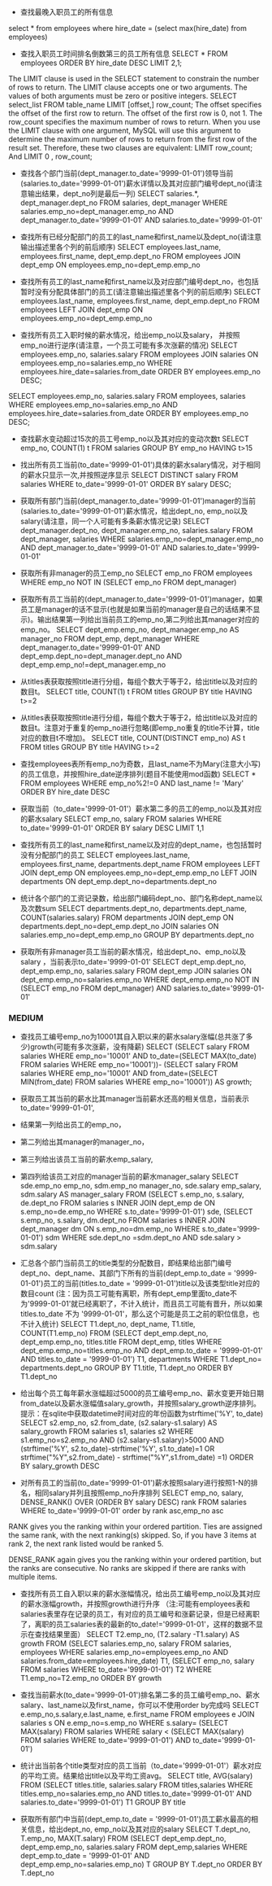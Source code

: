 * 查找最晚入职员工的所有信息

select * from employees
where hire_date =
(select max(hire_date) from employees)

* 查找入职员工时间排名倒数第三的员工所有信息
SELECT * FROM employees
ORDER BY hire_date DESC
LIMIT 2,1;

The LIMIT clause is used in the SELECT statement to constrain the number of rows to return. The LIMIT clause accepts one or two arguments. The values of both arguments must be zero or positive integers.
SELECT select_list FROM table_name LIMIT [offset,] row_count;
The offset specifies the offset of the first row to return. The offset of the first row is 0, not 1.
The row_count specifies the maximum number of rows to return.
When you use the LIMIT clause with one argument, MySQL will use this argument to determine the maximum number of rows to return from the first row of the result set.
Therefore, these two clauses are equivalent:
LIMIT row_count;
And
LIMIT 0 , row_count;

* 查找各个部门当前(dept_manager.to_date='9999-01-01')领导当前(salaries.to_date='9999-01-01')薪水详情以及其对应部门编号dept_no(请注意输出结果，dept_no列是最后一列)
SELECT salaries.*, dept_manager.dept_no
FROM salaries, dept_manager
WHERE salaries.emp_no=dept_manager.emp_no
AND dept_manager.to_date='9999-01-01'
AND salaries.to_date='9999-01-01'

* 查找所有已经分配部门的员工的last_name和first_name以及dept_no(请注意输出描述里各个列的前后顺序)
SELECT employees.last_name, employees.first_name, dept_emp.dept_no
FROM employees
JOIN dept_emp
ON employees.emp_no=dept_emp.emp_no

* 查找所有员工的last_name和first_name以及对应部门编号dept_no，也包括暂时没有分配具体部门的员工(请注意输出描述里各个列的前后顺序)
SELECT employees.last_name, employees.first_name, dept_emp.dept_no
FROM employees
LEFT JOIN dept_emp
ON employees.emp_no=dept_emp.emp_no

* 查找所有员工入职时候的薪水情况，给出emp_no以及salary， 并按照emp_no进行逆序(请注意，一个员工可能有多次涨薪的情况)
SELECT employees.emp_no, salaries.salary
FROM employees
JOIN salaries
ON employees.emp_no=salaries.emp_no
WHERE employees.hire_date=salaries.from_date
ORDER BY employees.emp_no DESC;

SELECT employees.emp_no, salaries.salary
FROM employees, salaries
WHERE employees.emp_no=salaries.emp_no
AND employees.hire_date=salaries.from_date
ORDER BY employees.emp_no DESC;

* 查找薪水变动超过15次的员工号emp_no以及其对应的变动次数t
SELECT emp_no, COUNT(1) t
FROM salaries
GROUP BY emp_no
HAVING t>15

* 找出所有员工当前(to_date='9999-01-01')具体的薪水salary情况，对于相同的薪水只显示一次,并按照逆序显示
SELECT DISTINCT salary
FROM salaries
WHERE to_date='9999-01-01'
ORDER BY salary DESC;

* 获取所有部门当前(dept_manager.to_date='9999-01-01')manager的当前(salaries.to_date='9999-01-01')薪水情况，给出dept_no, emp_no以及salary(请注意，同一个人可能有多条薪水情况记录)
SELECT dept_manager.dept_no, dept_manager.emp_no, salaries.salary
FROM dept_manager, salaries
WHERE salaries.emp_no=dept_manager.emp_no
AND dept_manager.to_date='9999-01-01'
AND salaries.to_date='9999-01-01'

* 获取所有非manager的员工emp_no
SELECT emp_no
FROM employees
WHERE emp_no NOT IN (SELECT emp_no FROM dept_manager)

* 获取所有员工当前的(dept_manager.to_date='9999-01-01')manager，如果员工是manager的话不显示(也就是如果当前的manager是自己的话结果不显示)。输出结果第一列给出当前员工的emp_no,第二列给出其manager对应的emp_no。
SELECT dept_emp.emp_no, dept_manager.emp_no AS manager_no
FROM dept_emp, dept_manager
WHERE dept_manager.to_date='9999-01-01'
AND dept_emp.dept_no=dept_manager.dept_no
AND dept_emp.emp_no!=dept_manager.emp_no


* 从titles表获取按照title进行分组，每组个数大于等于2，给出title以及对应的数目t。
SELECT title, COUNT(1) t
FROM titles
GROUP BY title
HAVING t>=2

* 从titles表获取按照title进行分组，每组个数大于等于2，给出title以及对应的数目t。注意对于重复的emp_no进行忽略(即emp_no重复的title不计算，title对应的数目t不增加)。
SELECT title, COUNT(DISTINCT emp_no) AS t
FROM titles
GROUP BY title
HAVING t>=2

* 查找employees表所有emp_no为奇数，且last_name不为Mary(注意大小写)的员工信息，并按照hire_date逆序排列(题目不能使用mod函数)
SELECT *
FROM employees
WHERE emp_no%2!=0
AND last_name != 'Mary'
ORDER BY hire_date DESC

* 获取当前（to_date='9999-01-01'）薪水第二多的员工的emp_no以及其对应的薪水salary
SELECT emp_no, salary
FROM salaries
WHERE to_date='9999-01-01'
ORDER BY salary DESC
LIMIT 1,1

* 查找所有员工的last_name和first_name以及对应的dept_name，也包括暂时没有分配部门的员工
SELECT employees.last_name, employees.first_name, departments.dept_name
FROM employees
LEFT JOIN dept_emp
ON employees.emp_no=dept_emp.emp_no
LEFT JOIN departments
ON dept_emp.dept_no=departments.dept_no

* 统计各个部门的工资记录数，给出部门编码dept_no、部门名称dept_name以及次数sum
SELECT departments.dept_no, departments.dept_name, COUNT(salaries.salary)
FROM departments
JOIN dept_emp
ON departments.dept_no=dept_emp.dept_no
JOIN salaries
ON salaries.emp_no=dept_emp.emp_no
GROUP BY departments.dept_no

* 获取所有非manager员工当前的薪水情况，给出dept_no、emp_no以及salary ，当前表示to_date='9999-01-01'
SELECT dept_emp.dept_no, dept_emp.emp_no, salaries.salary
FROM dept_emp
JOIN salaries
ON dept_emp.emp_no=salaries.emp_no
WHERE dept_emp.emp_no NOT IN 
(SELECT emp_no FROM dept_manager)
AND salaries.to_date='9999-01-01'

### MEDIUM
* 查找员工编号emp_no为10001其自入职以来的薪水salary涨幅(总共涨了多少)growth(可能有多次涨薪，没有降薪)
SELECT 
(SELECT salary 
FROM salaries 
WHERE emp_no='10001' 
AND to_date=(SELECT MAX(to_date) FROM salaries WHERE emp_no='10001'))-
(SELECT salary 
FROM salaries 
WHERE emp_no='10001' 
AND from_date=(SELECT MIN(from_date) FROM salaries WHERE emp_no='10001')) AS growth;

* 获取员工其当前的薪水比其manager当前薪水还高的相关信息，当前表示to_date='9999-01-01',
* 结果第一列给出员工的emp_no，
* 第二列给出其manager的manager_no，
* 第三列给出该员工当前的薪水emp_salary,
* 第四列给该员工对应的manager当前的薪水manager_salary
SELECT sde.emp_no emp_no, sdm.emp_no manager_no, sde.salary emp_salary, sdm.salary AS manager_salary
FROM 
(SELECT s.emp_no, s.salary, de.dept_no 
FROM salaries s
INNER JOIN dept_emp de
ON s.emp_no=de.emp_no
WHERE s.to_date='9999-01-01') sde, 
(SELECT s.emp_no, s.salary, dm.dept_no 
FROM salaries s
INNER JOIN dept_manager dm
ON s.emp_no=dm.emp_no
WHERE s.to_date='9999-01-01') sdm
WHERE sde.dept_no =sdm.dept_no
AND sde.salary > sdm.salary

* 汇总各个部门当前员工的title类型的分配数目，即结果给出部门编号dept_no、dept_name、其部门下所有的当前(dept_emp.to_date = '9999-01-01')员工的当前(titles.to_date = '9999-01-01')title以及该类型title对应的数目count
(注：因为员工可能有离职，所有dept_emp里面to_date不为'9999-01-01'就已经离职了，不计入统计，而且员工可能有晋升，所以如果titles.to_date 不为 '9999-01-01'，那么这个可能是员工之前的职位信息，也不计入统计)
SELECT T1.dept_no, dept_name, T1.title, COUNT(T1.emp_no)
FROM 
(SELECT dept_emp.dept_no, dept_emp.emp_no, titles.title
FROM dept_emp, titles
WHERE dept_emp.emp_no=titles.emp_no
AND dept_emp.to_date = '9999-01-01'
AND titles.to_date = '9999-01-01') T1, departments
WHERE T1.dept_no= departments.dept_no
GROUP BY T1.title, T1.dept_no
ORDER BY T1.dept_no

* 给出每个员工每年薪水涨幅超过5000的员工编号emp_no、薪水变更开始日期from_date以及薪水涨幅值salary_growth，并按照salary_growth逆序排列。
提示：在sqlite中获取datetime时间对应的年份函数为strftime('%Y', to_date)
SELECT s2.emp_no, s2.from_date, (s2.salary-s1.salary) AS salary_growth
FROM salaries s1, salaries s2
WHERE s1.emp_no=s2.emp_no
AND (s2.salary-s1.salary)>5000
AND (strftime('%Y', s2.to_date)-strftime('%Y', s1.to_date)=1
OR strftime("%Y",s2.from_date) - strftime("%Y",s1.from_date) =1)
ORDER BY salary_growth DESC

* 对所有员工的当前(to_date='9999-01-01')薪水按照salary进行按照1-N的排名，相同salary并列且按照emp_no升序排列
SELECT emp_no, salary, 
DENSE_RANK() OVER (ORDER BY salary DESC) rank 
FROM salaries 
WHERE to_date='9999-01-01'
order by rank asc,emp_no asc

RANK gives you the ranking within your ordered partition. Ties are assigned the same rank, with the next ranking(s) skipped. So, if you have 3 items at rank 2, the next rank listed would be ranked 5.

DENSE_RANK again gives you the ranking within your ordered partition, but the ranks are consecutive. No ranks are skipped if there are ranks with multiple items.

* 查找所有员工自入职以来的薪水涨幅情况，给出员工编号emp_no以及其对应的薪水涨幅growth，并按照growth进行升序
（注:可能有employees表和salaries表里存在记录的员工，有对应的员工编号和涨薪记录，但是已经离职了，离职的员工salaries表的最新的to_date!='9999-01-01'，这样的数据不显示在查找结果里面）
SELECT T2.emp_no, (T2.salary -T1.salary) AS growth 
FROM 
(SELECT salaries.emp_no, salary 
FROM salaries, employees 
WHERE salaries.emp_no=employees.emp_no 
AND salaries.from_date=employees.hire_date) T1, 
(SELECT emp_no, salary 
FROM salaries 
WHERE to_date='9999-01-01') T2 
WHERE T1.emp_no=T2.emp_no 
ORDER BY growth 

* 查找当前薪水(to_date='9999-01-01')排名第二多的员工编号emp_no、薪水salary、last_name以及first_name，你可以不使用order by完成吗
SELECT e.emp_no,s.salary,e.last_name, e.first_name 
FROM employees e 
JOIN salaries s 
ON e.emp_no=s.emp_no 
WHERE s.salary= 
(SELECT MAX(salary) FROM salaries 
WHERE salary < (SELECT MAX(salary) FROM salaries 
WHERE to_date='9999-01-01') AND to_date='9999-01-01') 

* 统计出当前各个title类型对应的员工当前（to_date='9999-01-01'）薪水对应的平均工资。结果给出title以及平均工资avg。
SELECT title, AVG(salary)
FROM
(SELECT titles.title, salaries.salary
FROM titles,salaries
WHERE titles.emp_no=salaries.emp_no
AND titles.to_date='9999-01-01'
AND salaries.to_date='9999-01-01') T1
GROUP BY title

* 获取所有部门中当前(dept_emp.to_date = '9999-01-01')员工薪水最高的相关信息，给出dept_no, emp_no以及其对应的salary
SELECT T.dept_no, T.emp_no, MAX(T.salary)
FROM 
(SELECT dept_emp.dept_no, dept_emp.emp_no, salaries.salary
FROM dept_emp,salaries
WHERE dept_emp.to_date = '9999-01-01'
AND dept_emp.emp_no=salaries.emp_no) T
GROUP BY T.dept_no
ORDER BY T.dept_no
